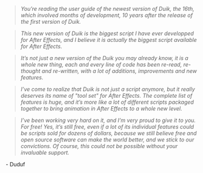 > _You’re reading the user guide of the newest version of Duik, the 16th, which involved months of development, 10 years after the release of the first version of Duik._

> _This new version of Duik is the biggest script I have ever developped for After Effects, and I believe it is actually the biggest script available for After Effects._

> _It’s not just a new version of the Duik you may already know, it is a whole new thing, each and every line of code has been re-read, re-thought and re-written, with a lot of additions, improvements and new features._

> _I’ve come to realize that Duik is not just a script anymore, but it really deserves its name of "tool set" for After Effects. The complete list of features is huge, and it’s more like a lot of different scripts packaged together to bring animation in After Effects to a whole new level._

> _I’ve been working very hard on it, and I’m very proud to give it to you. For free! Yes, it’s still free, even if a lot of its individual features could be scripts sold for dozens of dollars, because we still believe free and open source software can make the world better, and we stick to our convictions. Of course, this could not be possible without your invaluable support._

\- Duduf